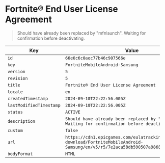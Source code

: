 # Fortnite® End User License Agreement

> Should have already been replaced by "mfnlaunch". Waiting for confirmation before deactivating.

| Key | Value |
| --- | ----- |
| `id` | `66e0c6c0aec77b46c907566e` |
| `key` | `FortniteMobileAndroid-Samsung` |
| `version` | `5` |
| `revision` | `5` |
| `title` | `Fortnite® End User License Agreement` |
| `locale` | `en` |
| `createdTimestamp` | `2024-09-10T22:22:56.005Z` |
| `lastModifiedTimestamp` | `2024-09-10T22:22:56.005Z` |
| `status` | `ACTIVE` |
| `description` | `Should have already been replaced by "mfnlaunch". Waiting for confirmation before deactivating.` |
| `custom` | `false` |
| `url` | `https://cdn1.epicgames.com/eulatracking-download/FortniteMobileAndroid-Samsung/en/v5/r5/7e2aca58db590507a9868aba700de3e4.pdf` |
| `bodyFormat` | `HTML` |
